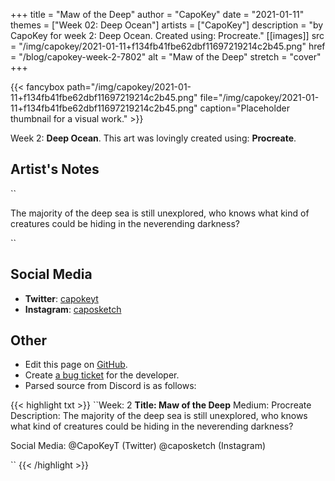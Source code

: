 +++
title =       "Maw of the Deep"
author =      "CapoKey"
date =        "2021-01-11"
themes =      ["Week 02: Deep Ocean"]
artists =     ["CapoKey"]
description = "by CapoKey for week 2: Deep Ocean. Created using: Procreate."
[[images]]
              src = "/img/capokey/2021-01-11+f134fb41fbe62dbf11697219214c2b45.png"
              href = "/blog/capokey-week-2-7802"
              alt = "Maw of the Deep"
              stretch = "cover"
+++


{{< fancybox path="/img/capokey/2021-01-11+f134fb41fbe62dbf11697219214c2b45.png" file="/img/capokey/2021-01-11+f134fb41fbe62dbf11697219214c2b45.png" caption="Placeholder thumbnail for a visual work." >}}


Week 2: **Deep Ocean**. This art was lovingly created using: **Procreate**.

## Artist's Notes

``

The majority of the deep sea is still unexplored, who knows what kind of creatures could be hiding in the neverending darkness?

``

## Social Media

- **Twitter**: <a href='https://twitter.com/capokeyt' target='_blank'>capokeyt</a>
- **Instagram**: <a href='https://instagram.com/caposketch' target='_blank'>caposketch</a>


## Other

- Edit this page on [GitHub](https://github.com/teaminkling/web-refresh/edit/main/content/blog/capokey-week-2-7802.md).
- Create [a bug ticket](https://github.com/teaminkling/web-refresh/issues/new?assignees=&labels=bug&template=problem-report.md&title=) for the developer.
- Parsed source from Discord is as follows:

{{< highlight txt >}}
``Week: 2
**Title:  Maw of the Deep**
Medium: Procreate
Description: The majority of the deep sea is still unexplored, who knows what kind of creatures could be hiding in the neverending darkness?

Social Media: @CapoKeyT (Twitter) @caposketch (Instagram)

``
{{< /highlight >}}